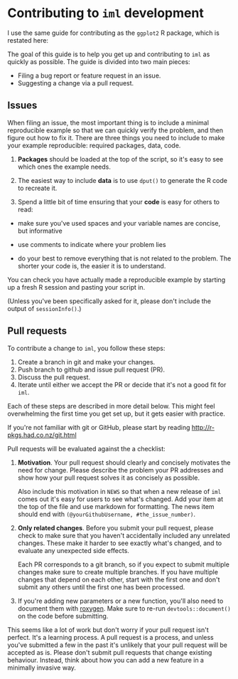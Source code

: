 # Contributing to `iml` development

I use the same guide for contributing as the `ggplot2` R package, which is restated here: 
  
The goal of this guide is to help you get up and contributing to `iml` as
quickly as possible. The guide is divided into two main pieces:
  
* Filing a bug report or feature request in an issue.
* Suggesting a change via a pull request.

## Issues

When filing an issue, the most important thing is to include a minimal
reproducible example so that we can quickly verify the problem, and then figure
out how to fix it. There are three things you need to include to make your
example reproducible: required packages, data, code.

1.  **Packages** should be loaded at the top of the script, so it's easy to
see which ones the example needs.

2.  The easiest way to include **data** is to use `dput()` to generate the R
code to recreate it.

3.  Spend a little bit of time ensuring that your **code** is easy for others to
read:

* make sure you've used spaces and your variable names are concise, but
informative

* use comments to indicate where your problem lies

* do your best to remove everything that is not related to the problem.
The shorter your code is, the easier it is to understand.

You can check you have actually made a reproducible example by starting up a
fresh R session and pasting your script in.

(Unless you've been specifically asked for it, please don't include the output
  of `sessionInfo()`.)

## Pull requests

To contribute a change to `iml`, you follow these steps:
  
1. Create a branch in git and make your changes.
2. Push branch to github and issue pull request (PR).
3. Discuss the pull request.
4. Iterate until either we accept the PR or decide that it's not a good fit for
   `iml`.

Each of these steps are described in more detail below. This might feel
overwhelming the first time you get set up, but it gets easier with practice.

If you're not familiar with git or GitHub, please start by reading
<http://r-pkgs.had.co.nz/git.html>
  
  Pull requests will be evaluated against the a checklist:
  
1.  __Motivation__. Your pull request should clearly and concisely motivates the
need for change. Please describe the problem your PR addresses and show
how your pull request solves it as concisely as possible.

    Also include this motivation in `NEWS` so that when a new release of
`iml` comes out it's easy for users to see what's changed. Add your
item at the top of the file and use markdown for formatting. The
news item should end with `(@yourGithubUsername, #the_issue_number)`.

2.  __Only related changes__. Before you submit your pull request, please
check to make sure that you haven't accidentally included any unrelated
changes. These make it harder to see exactly what's changed, and to
evaluate any unexpected side effects. 

    Each PR corresponds to a git branch, so if you expect to submit
multiple changes make sure to create multiple branches. If you have
multiple changes that depend on each other, start with the first one
and don't submit any others until the first one has been processed.

3.  If you're adding new parameters or a new function, you'll also need
    to document them with [roxygen](https://github.com/klutometis/roxygen).
    Make sure to re-run `devtools::document()` on the code before submitting.

This seems like a lot of work but don't worry if your pull request isn't
perfect. It's a learning process. A pull request is a process, and unless
you've submitted a few in the past it's unlikely that your pull request will be
accepted as is. Please don't submit pull requests that change existing
behaviour. Instead, think about how you can add a new feature in a minimally
invasive way.